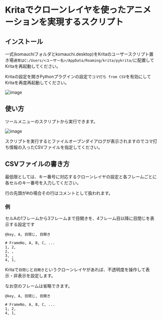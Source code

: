 # Kritaでクローンレイヤを使ったアニメーションを実現するスクリプト

## インストール
一式(komauchiフォルダとkomauchi.desktop)をKritaのユーザースクリプト置き場`通常はC:/Users/<ユーザー名>/AppData/Roaming/krita/pykrita/`に配置してKritaを再起動してください。

Kritaの設定を開きPythonプラグインの設定で`コマ打ち from CSV`を有効にしてKritaを再度再起動してください。

![image](https://github.com/user-attachments/assets/8681e063-bc66-4625-a76e-adf966eec1b5)

## 使い方

ツールメニューのスクリプトから実行できます。

![image](https://github.com/user-attachments/assets/df061bbd-1c16-4579-8aa6-d51d9b652064)

スクリプトを実行するとファイルオープンダイアログが表示されますのでコマ打ち情報の入ったCSVファイルを指定してください。

## CSVファイルの書き方

最低限としては、キー番号に対応するクローンレイヤの設定と各フレームごとに各セルのキー番号を入力してください。

行の先頭が#の場合その行はコメントとして扱われます。

### 例
セルAの1フレームから3フレームまで目開きを、4フレーム目以降に目閉じを表示する設定です

```csv
@key, A, 目閉じ, 目開き

# FrameNo, A, B, C, ...
1, 2,
2, ,
3, ,
4, 1,
```
Kritaで`目閉じ`と`目開き`というクローンレイヤがあれば、不透明度を操作して表示・非表示を設定します。

なお空のフレームは省略できます。

```csv
@key, A, 目閉じ, 目開き

# FrameNo, A, B, C, ...
1, 2,
4, 1,
```

